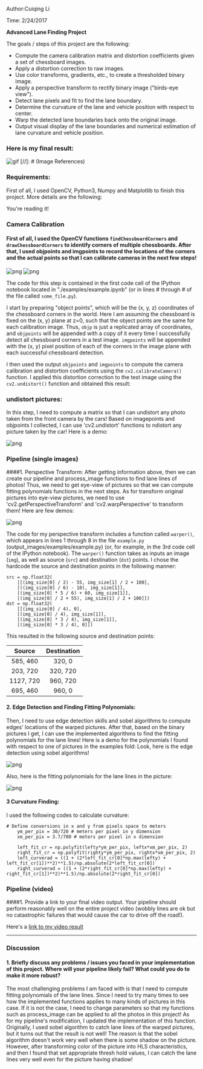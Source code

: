 Author:Cuiqing Li

Time: 2/24/2017

**Advanced Lane Finding Project**

The goals / steps of this project are the following:

* Compute the camera calibration matrix and distortion coefficients given a set of chessboard images.
* Apply a distortion correction to raw images.
* Use color transforms, gradients, etc., to create a thresholded binary image.
* Apply a perspective transform to rectify binary image ("birds-eye view").
* Detect lane pixels and fit to find the lane boundary.
* Determine the curvature of the lane and vehicle position with respect to center.
* Warp the detected lane boundaries back onto the original image.
* Output visual display of the lane boundaries and numerical estimation of lane curvature and vehicle position.

### Here is my final result:
![gif](result_demo.gif)
[//]: # (Image References)

[image1]: ./examples/undistort_output.png "Undistorted"
[image2]: ./test_images/test1.jpg "Road Transformed"
[image3]: ./examples/binary_combo_example.jpg "Binary Example"
[image4]: ./examples/warped_straight_lines.jpg "Warp Example"
[image5]: ./examples/color_fit_lines.jpg "Fit Visual"
[image6]: ./examples/example_output.jpg "Output"
[video1]: ./project_video.mp4 "Video"

### Requirements:
First of all, I used OpenCV, Python3, Numpy and Matplotlib to finish this project. More details are the following: 

You're reading it!
### Camera Calibration

#### First of all, I used the OpenCV functions `findChessboardCorners` and `drawChessboardCorners` to identify corners of multiple chessboards. After that, I used objpoints and imgpoints to record the locations of the corners and the actual points so that I can calibrate cameras in the next few steps! 

![png](output_images/chessboard_example.png)
![png](output_images/finding_corners.png)

The code for this step is contained in the first code cell of the IPython notebook located in "./examples/example.ipynb" (or in lines # through # of the file called `some_file.py`).  

I start by preparing "object points", which will be the (x, y, z) coordinates of the chessboard corners in the world. Here I am assuming the chessboard is fixed on the (x, y) plane at z=0, such that the object points are the same for each calibration image.  Thus, `objp` is just a replicated array of coordinates, and `objpoints` will be appended with a copy of it every time I successfully detect all chessboard corners in a test image.  `imgpoints` will be appended with the (x, y) pixel position of each of the corners in the image plane with each successful chessboard detection.  

I then used the output `objpoints` and `imgpoints` to compute the camera calibration and distortion coefficients using the `cv2.calibrateCamera()` function.  I applied this distortion correction to the test image using the `cv2.undistort()` function and obtained this result: 

### undistort pictures:
In this step, I need to compute a matrix so that I can undistort any photo taken from the front camera by the cars! Based on imagepoints and objpoints I collected, I can use 'cv2.undistort' functions to ndistort any picture taken by the car!
Here is a demo:

![png](output_images/originalroad.png)


### Pipeline (single images)

####1. Perspective Transform:
After getting information above, then we can create our pipeline and process_image functions to find lane lines of photos! Thus, we need to get eye-view of pictures so that we can compute fitting polynomials functions in the next steps. As for transform original pictures into eye-view pictures, we need to use 'cv2.getPerspectiveTransform' and 'cv2.warpPerspective' to transform them! Here are few demos:

![png](output_images/warpedimage.png)

The code for my perspective transform includes a function called `warper()`, which appears in lines 1 through 8 in the file `example.py` (output_images/examples/example.py) (or, for example, in the 3rd code cell of the IPython notebook).  The `warper()` function takes as inputs an image (`img`), as well as source (`src`) and destination (`dst`) points.  I chose the hardcode the source and destination points in the following manner:

```
src = np.float32(
    [[(img_size[0] / 2) - 55, img_size[1] / 2 + 100],
    [((img_size[0] / 6) - 10), img_size[1]],
    [(img_size[0] * 5 / 6) + 60, img_size[1]],
    [(img_size[0] / 2 + 55), img_size[1] / 2 + 100]])
dst = np.float32(
    [[(img_size[0] / 4), 0],
    [(img_size[0] / 4), img_size[1]],
    [(img_size[0] * 3 / 4), img_size[1]],
    [(img_size[0] * 3 / 4), 0]])

```
This resulted in the following source and destination points:

| Source        | Destination   | 
|:-------------:|:-------------:| 
| 585, 460      | 320, 0        | 
| 203, 720      | 320, 720      |
| 1127, 720     | 960, 720      |
| 695, 460      | 960, 0        |



#### 2. Edge Detection and Finding Fitting Polynomials:
Then, I need to use edge detection skills and sobel algorithms to compute edges' locations of the warped pictures. After that, based on the binary pictures I get, I can use the implemented algorithms to find the fitting polynomials for the lane lines!
Here is a demo for the polynomials I found with respect to one of pictures in the examples fold:
Look, here is the edge detection using sobel algorithms!

![png](output_images/edge.png)

Also, here is the fitting polynomials for the lane lines in the picture:

![png](output_images/lanelines.png)


#### 3 Curvature Finding:

I used the following codes to calculate curvature:
```
# Define conversions in x and y from pixels space to meters
    ym_per_pix = 30/720 # meters per pixel in y dimension
    xm_per_pix = 3.7/700 # meters per pixel in x dimension

    left_fit_cr = np.polyfit(lefty*ym_per_pix, leftx*xm_per_pix, 2)
    right_fit_cr = np.polyfit(righty*ym_per_pix, rightx*xm_per_pix, 2)
    left_curverad = ((1 + (2*left_fit_cr[0]*np.max(lefty) + left_fit_cr[1])**2)**1.5)/np.absolute(2*left_fit_cr[0])
    right_curverad = ((1 + (2*right_fit_cr[0]*np.max(lefty) + right_fit_cr[1])**2)**1.5)/np.absolute(2*right_fit_cr[0])    
```

### Pipeline (video)

####1. Provide a link to your final video output.  Your pipeline should perform reasonably well on the entire project video (wobbly lines are ok but no catastrophic failures that would cause the car to drive off the road!).

Here's a [link to my video result](./result.mp4)

---

### Discussion

#### 1. Briefly discuss any problems / issues you faced in your implementation of this project.  Where will your pipeline likely fail?  What could you do to make it more robust?

The most challenging problems I am faced with is that I need to compute fitting polynomials of the lane lines. Since I need to try many times to see how the implemented functions applies to many kinds of pictures in this case. If it is not the case, I need to change parameters so that my functions such as process_image can be applied to all the photos in this project! As for my pipeline's modification, I updated the implementation of this function. Originally, I used sobel algorithm to catch lane lines of the warped pictures, but it turns out that the result is not well! The reason is that the sobel algorithm doesn't work very well when there is some shadow on the picture. However, after transforming color of the picture into HLS characteristics, and then I found that set appropriate thresh hold values, I can catch the lane lines very well even for the picture having shadow!
